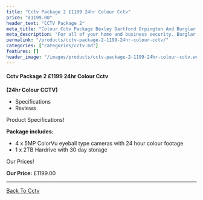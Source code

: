 ```yaml
---
title: "Cctv Package 2 £1199 24hr Colour Cctv"
price: "£1199.00"
header_text: "CCTV Package 2"
meta_title: "Colour Cctv Package Bexley Dartford Orpington And Burglar Alarm"
meta_description: "For all of your home and business security. Burglar Alarm Servicing, Burglar Alarm Installation, Alarm Battery and CCTV. Call 020 8302 4065"
permalink: "/products/cctv-package-2-1199-24hr-colour-cctv/"
categories: ["categories/cctv.md"]
features: []
header_image: "/images/products/cctv-package-2-1199-24hr-colour-cctv.webp"
---
```


#### Cctv Package 2 £1199 24hr Colour Cctv

**(24hr Colour CCTV)**

-   Specifications
-   Reviews

Product Specifications!


**Package includes:**

- 4 x 5MP ColorVu eyeball type cameras with 24 hour colour footage
- 1 x 2TB Hardrive with 30 day storage


Our Prices!


**Our Price:** £1199.00


------------------------------------------------------------------------

[ Back To Cctv](/categories/cctv/)